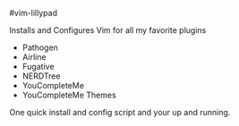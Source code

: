 #vim-lillypad

Installs and Configures Vim for all my favorite plugins</br>
- Pathogen
- Airline
- Fugative
- NERDTree
- YouCompleteMe
- YouCompleteMe Themes

One quick install and config script and your up and running.
